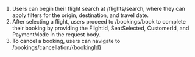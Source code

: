 1. Users can begin their flight search at /flights/search, where they can apply filters for the origin, destination, and travel date.
2. After selecting a flight, users proceed to /bookings/book to complete their booking by providing the FlightId, SeatSelected, CustomerId, and PaymentMode in the request body.
3. To cancel a booking, users can navigate to /bookings/cancellation/{bookingId}
